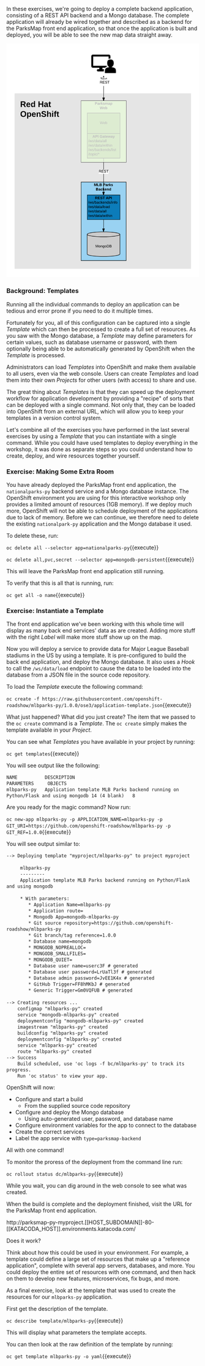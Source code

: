 In these exercises, we're going to deploy a complete backend application, consisting of
a REST API backend and a Mongo database. The complete application will already
be wired together and described as a backend for the ParksMap front end application, so
that once the application is built and deployed, you will be able to see the new
map data straight away.

![Application Architecture](../../assets/workshops/workshop-1/10-application-architecture-stage-5.png)

### Background: Templates

Running all the individual commands to deploy an application can be tedious and error prone if you need to do it multiple times.

Fortunately for you, all of this configuration can be captured into a single
*Template* which can then be processed to create a full set of resources. As you
saw with the Mongo database, a *Template* may define parameters for certain values, such as
database username or password, with them optionally being able to be automatically generated by OpenShift when the _Template_ is processed.

Administrators can load *Templates* into OpenShift and make them available to
all users, even via the web console. Users can create *Templates* and load them
into their own *Projects* for other users (with access) to share and use.

The great thing about *Templates* is that they can speed up the deployment
workflow for application development by providing a "recipe" of sorts that can
be deployed with a single command.  Not only that, they can be loaded into
OpenShift from an external URL, which will allow you to keep your templates in a
version control system.

Let's combine all of the exercises you have performed in the last several exercises by
using a *Template* that you can instantiate with a single command.  While you
could have used templates to deploy everything in the workshop, it was done as separate steps so you could understand how to create, deploy, and wire
resources together yourself.

### Exercise: Making Some Extra Room

You have already deployed the ParksMap front end application, the ``nationalparks-py`` backend service and a Mongo database instance. The OpenShift environment you are using for this interactive workshop only provides a limited amount of resources (1GB memory). If we deploy much more, OpenShift will not be able to schedule deployment of the applications due to lack of memory. Before we can continue, we therefore need to delete the existing ``nationalpark-py`` application and the Mongo database it used.

To delete these, run:

``oc delete all --selector app=nationalparks-py``{{execute}}

``oc delete all,pvc,secret --selector app=mongodb-persistent``{{execute}}

This will leave the ParksMap front end application still running.

To verify that this is all that is running, run:

``oc get all -o name``{{execute}}

### Exercise: Instantiate a Template

The front end application we've been working with this whole time will display
as many back end services' data as are created. Adding more stuff with the right
*Label* will make more stuff show up on the map.

Now you will deploy a service to provide data for Major League Baseball stadiums in the US by using a
template. It is pre-configured to build the back end application, and
deploy the Mongo database. It also uses a *Hook* to call the `/ws/data/load`
endpoint to cause the data to be loaded into the database from a JSON file in
the source code repository.

To load the _Template_ execute the following command:

``oc create -f https://raw.githubusercontent.com/openshift-roadshow/mlbparks-py/1.0.0/ose3/application-template.json``{{execute}}

What just happened? What did you just create? The item that we passed to the `oc create`
command is a *Template*. The `oc create` simply makes the template available in
your *Project*.

You can see what _Templates_ you have available in your project by running:

``oc get templates``{{execute}}

You will see output like the following:

```
NAME          DESCRIPTION                                                                      PARAMETERS     OBJECTS
mlbparks-py   Application template MLB Parks backend running on Python/Flask and using mongodb 14 (4 blank)   8
```

Are you ready for the magic command? Now run:

``oc new-app mlbparks-py -p APPLICATION_NAME=mlbparks-py -p GIT_URI=https://github.com/openshift-roadshow/mlbparks-py -p GIT_REF=1.0.0``{{execute}}

You will see output similar to:

```
--> Deploying template "myproject/mlbparks-py" to project myproject

     mlbparks-py
     ---------
     Application template MLB Parks backend running on Python/Flask and using mongodb

     * With parameters:
        * Application Name=mlbparks-py
        * Application route=
        * Mongodb App=mongodb-mlbparks-py
        * Git source repository=https://github.com/openshift-roadshow/mlbparks-py
        * Git branch/tag reference=1.0.0
        * Database name=mongodb
        * MONGODB_NOPREALLOC=
        * MONGODB_SMALLFILES=
        * MONGODB_QUIET=
        * Database user name=userc3F # generated
        * Database user password=LrUaTl3f # generated
        * Database admin password=JvEE1K4x # generated
        * GitHub Trigger=FF8hMKbJ # generated
        * Generic Trigger=Gm0VQFUB # generated

--> Creating resources ...
    configmap "mlbparks-py" created
    service "mongodb-mlbparks-py" created
    deploymentconfig "mongodb-mlbparks-py" created
    imagestream "mlbparks-py" created
    buildconfig "mlbparks-py" created
    deploymentconfig "mlbparks-py" created
    service "mlbparks-py" created
    route "mlbparks-py" created
--> Success
    Build scheduled, use 'oc logs -f bc/mlbparks-py' to track its progress.
    Run 'oc status' to view your app.
````

OpenShift will now:

* Configure and start a build
  * From the supplied source code repository
* Configure and deploy the Mongo database
  * Using auto-generated user, password, and database name
* Configure environment variables for the app to connect to the database
* Create the correct services
* Label the app service with `type=parksmap-backend`

All with one command!

To monitor the proress of the deployment from the command line run:

``oc rollout status dc/mlbparks-py``{{execute}}

While you wait, you can dig around in the web console to see what was created.

When the build is complete and the deployment finished, visit the URL for the ParksMap front end application.

http://parksmap-py-myproject.[[HOST_SUBDOMAIN]]-80-[[KATACODA_HOST]].environments.katacoda.com/

Does it work?

Think about how
this could be used in your environment.  For example, a template could define a
large set of resources that make up a "reference application", complete with
several app servers, databases, and more.  You could deploy the entire set of
resources with one command, and then hack on them to develop new features,
microservices, fix bugs, and more.

As a final exercise, look at the template that was used to create the
resources for our ``mlbparks-py`` application.

First get the description of the template.

``oc describe template/mlbparks-py``{{execute}}

This will display what parameters the template accepts.

You can then look at the raw definition of the template by running:

``oc get template mlbparks-py -o yaml``{{execute}}
